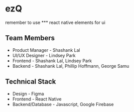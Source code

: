# ezQ
remember to use *** react native elements for ui

## Team Members
* Product Manager - Shashank Lal
* UI/UX Designer - Lindsey Park
* Frontend - Shashank Lal, Lindsey Park
* Backend - Shashank Lal, Phillip Hoffmann, George Samu

## Technical Stack
* Design - Figma
* Frontend - React Native
* Backend/Database - Javascript, Google Firebase
